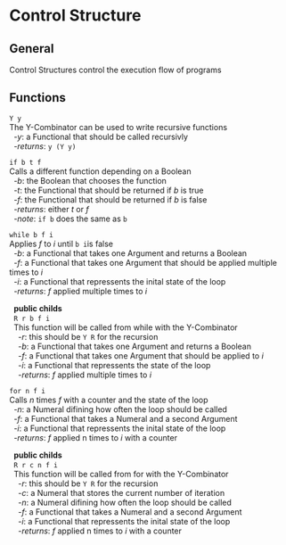 # Control Structure

## General
Control Structures control the execution flow of programs

## Functions
`Y y`  
The Y-Combinator can be used to write recursive functions  
&nbsp;&nbsp;-*y*: a Functional that should be called recursivly  
&nbsp;&nbsp;-*returns*: `y (Y y)`

`if b t f`  
Calls a different function depending on a Boolean  
&nbsp;&nbsp;-*b*: the Boolean that chooses the function  
&nbsp;&nbsp;-*t*: the Functional that should be returned if *b* is true  
&nbsp;&nbsp;-*f*: the Functional that should be returned if *b* is false  
&nbsp;&nbsp;-*returns*: either *t* or *f*  
&nbsp;&nbsp;-*note*: `if b` does the same as `b`

`while b f i`  
Applies *f* to *i* until `b i`is false  
&nbsp;&nbsp;-*b*: a Functional that takes one Argument and returns a Boolean  
&nbsp;&nbsp;-*f*: a Functional that takes one Argument that should be applied multiple times to *i*  
&nbsp;&nbsp;-*i*: a Functional that repressents the inital state of the loop  
&nbsp;&nbsp;-*returns*: *f* applied multiple times to *i*  
 
&nbsp;&nbsp;**public childs**  
&nbsp;&nbsp;`R r b f i`  
&nbsp;&nbsp;This function will be called from while with the Y-Combinator  
&nbsp;&nbsp;&nbsp;&nbsp;-*r*: this should be `Y R` for the recursion  
&nbsp;&nbsp;&nbsp;&nbsp;-*b*: a Functional that takes one Argument and returns a Boolean  
&nbsp;&nbsp;&nbsp;&nbsp;-*f*: a Functional that takes one Argument that should be applied to *i*  
&nbsp;&nbsp;&nbsp;&nbsp;-*i*: a Functional that repressents the state of the loop  
&nbsp;&nbsp;&nbsp;&nbsp;-*returns*: *f* applied multiple times to *i* 

`for n f i`  
Calls *n* times *f* with a counter and the state of the loop  
&nbsp;&nbsp;-*n*: a Numeral difining how often the loop should be called  
&nbsp;&nbsp;-*f*: a Functional that takes a Numeral and a second Argument  
&nbsp;&nbsp;-*i*: a Functional that repressents the inital state of the loop  
&nbsp;&nbsp;-*returns*: *f* applied n times to *i* with a counter

&nbsp;&nbsp;**public childs**  
&nbsp;&nbsp;`R r c n f i`  
&nbsp;&nbsp;This function will be called from for with the Y-Combinator  
&nbsp;&nbsp;&nbsp;&nbsp;-*r*: this should be `Y R` for the recursion  
&nbsp;&nbsp;&nbsp;&nbsp;-*c*: a Numeral that stores the current number of iteration  
&nbsp;&nbsp;&nbsp;&nbsp;-*n*: a Numeral difining how often the loop should be called  
&nbsp;&nbsp;&nbsp;&nbsp;-*f*: a Functional that takes a Numeral and a second Argument  
&nbsp;&nbsp;&nbsp;&nbsp;-*i*: a Functional that repressents the inital state of the loop  
&nbsp;&nbsp;&nbsp;&nbsp;-*returns*: *f* applied n times to *i* with a counter
